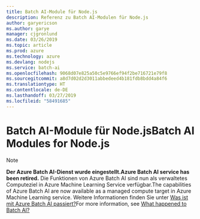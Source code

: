```yaml
---
title: Batch AI-Module für Node.js
description: Referenz zu Batch AI-Modulen für Node.js
author: garyericson
ms.author: garye
manager: cjgronlund
ms.date: 03/26/2019
ms.topic: article
ms.prod: azure
ms.technology: azure
ms.devlang: nodejs
ms.service: batch-ai
ms.openlocfilehash: 9068d07e825a50c5e9766ef94f2be716721e79f8
ms.sourcegitcommit: a8d7d02d2d3011abbedeed4b181fdb8bdd4a84f6
ms.translationtype: HT
ms.contentlocale: de-DE
ms.lasthandoff: 03/27/2019
ms.locfileid: "58491685"
---
```

# <a name="batch-ai-modules-for-nodejs"></a><span data-ttu-id="ebb60-103">Batch AI-Module für Node.js</span><span class="sxs-lookup"><span data-stu-id="ebb60-103">Batch AI Modules for Node.js</span></span>

>[!NOTE]
><span data-ttu-id="ebb60-104">**Der Azure Batch AI-Dienst wurde eingestellt.**</span><span class="sxs-lookup"><span data-stu-id="ebb60-104">**Azure Batch AI service has been retired.**</span></span> <span data-ttu-id="ebb60-105">Die Funktionen von Azure Batch AI sind nun als verwaltetes Computeziel in Azure Machine Learning Service verfügbar.</span><span class="sxs-lookup"><span data-stu-id="ebb60-105">The capabilities of Azure Batch AI are now available as a managed compute target in Azure Machine Learning service.</span></span> <span data-ttu-id="ebb60-106">Weitere Informationen finden Sie unter [Was ist mit Azure Batch AI passiert?](https://aka.ms/batchai-retirement)</span><span class="sxs-lookup"><span data-stu-id="ebb60-106">For more information, see [What happened to Batch AI?](https://aka.ms/batchai-retirement)</span></span>
